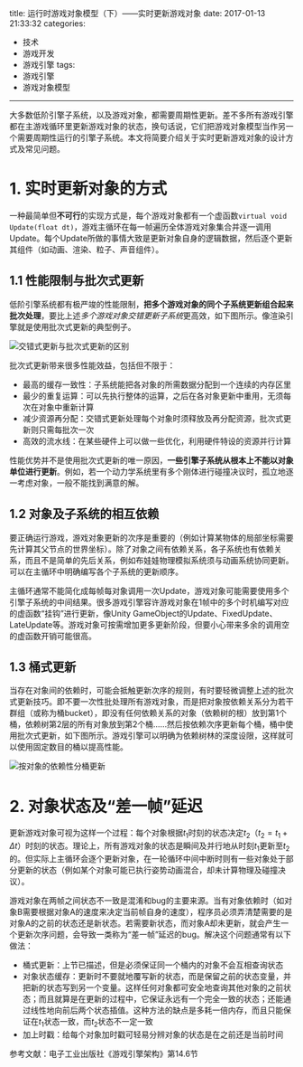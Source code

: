 title: 运行时游戏对象模型（下）——实时更新游戏对象
date: 2017-01-13 21:33:32
categories:
- 技术
- 游戏开发
- 游戏引擎
tags:
- 游戏引擎
- 游戏对象模型
---
大多数低阶引擎子系统，以及游戏对象，都需要周期性更新。差不多所有游戏引擎都在主游戏循环里更新游戏对象的状态，换句话说，它们把游戏对象模型当作另一个需要周期性运行的引擎子系统。本文将简要介绍关于实时更新游戏对象的设计方式及常见问题。

<!-- more -->

# 1. 实时更新对象的方式

一种最简单但**不可行**的实现方式是，每个游戏对象都有一个虚函数`virtual void Update(float dt)`，游戏主循环在每一帧遍历全体游戏对象集合并逐一调用Update。每个Update所做的事情大致是更新对象自身的逻辑数据，然后逐个更新其组件（如动画、渲染、粒子、声音组件）。

## 1.1 性能限制与批次式更新

低阶引擎系统都有极严竣的性能限制，**把多个游戏对象的同个子系统更新组合起来批次处理**，要比上述*多个游戏对象交错更新子系统*更高效，如下图所示。像渲染引擎就是使用批次式更新的典型例子。

![交错式更新与批次式更新的区别](http://raytaylorlin-blog.oss-cn-shenzhen.aliyuncs.com/image/engine/%E4%BA%A4%E9%94%99%E5%BC%8F%E6%9B%B4%E6%96%B0%E4%B8%8E%E6%89%B9%E6%AC%A1%E5%BC%8F%E6%9B%B4%E6%96%B0%E7%9A%84%E5%8C%BA%E5%88%AB.jpg)

批次式更新带来很多性能效益，包括但不限于：
* 最高的缓存一致性：子系统能把各对象的所需数据分配到一个连续的内存区里
* 最少的重复运算：可以先执行整体的运算，之后在各对象更新中重用，无须每次在对象中重新计算
* 减少资源再分配：交错式更新处理每个对象时须释放及再分配资源，批次式更新则只需每批次一次
* 高效的流水线：在某些硬件上可以做一些优化，利用硬件特设的资源并行计算

性能优势并不是使用批次式更新的唯一原因，**一些引擎子系统从根本上不能以对象单位进行更新**。例如，若一个动力学系统里有多个刚体进行碰撞决议时，孤立地逐一考虑对象，一般不能找到满意的解。

## 1.2 对象及子系统的相互依赖

要正确运行游戏，游戏对象更新的次序是重要的（例如计算某物体的局部坐标需要先计算其父节点的世界坐标）。除了对象之间有依赖关系，各子系统也有依赖关系，而且不是简单的先后关系，例如布娃娃物理模拟系统须与动画系统协同更新。可以在主循环中明确编写各个子系统的更新顺序。

主循环通常不能简化成每帧每对象调用一次Update，游戏对象可能需要使用多个引擎子系统的中间结果。很多游戏引擎容许游戏对象在1帧中的多个时机编写对应的虚函数“挂钩”进行更新，像Unity GameObject的Update、FixedUpdate、LateUpdate等。游戏对象可按需增加更多更新阶段，但要小心带来多余的调用空的虚函数开销可能很高。

## 1.3 桶式更新

当存在对象间的依赖时，可能会抵触更新次序的规则，有时要轻微调整上述的批次式更新技巧。即不要一次性批处理所有游戏对象，而是把对象按依赖关系分为若干群组（或称为桶bucket），即没有任何依赖关系的对象（依赖树的根）放到第1个桶，依赖树第2层的所有对象放到第2个桶……然后按依赖次序更新每个桶，桶中使用批次式更新，如下图所示。游戏引擎可以明确为依赖树林的深度设限，这样就可以使用固定数目的桶以提高性能。

![按对象的依赖性分桶更新](http://raytaylorlin-blog.oss-cn-shenzhen.aliyuncs.com/image/engine/%E6%8C%89%E5%AF%B9%E8%B1%A1%E7%9A%84%E4%BE%9D%E8%B5%96%E6%80%A7%E5%88%86%E6%A1%B6%E6%9B%B4%E6%96%B0.jpg)

# 2. 对象状态及“差一帧”延迟

更新游戏对象可视为这样一个过程：每个对象根据$t_1$时刻的状态决定$t_2$（$t_2=t_1+\Delta t$）时刻的状态。理论上，所有游戏对象的状态是瞬间及并行地从时刻$t_1$更新至$t_2$的。但实际上主循环会逐个更新对象，在一轮循环中间中断时则有一些对象处于部分更新的状态（例如某个对象可能已执行姿势动画混合，却未计算物理及碰撞决议）。

游戏对象在两帧之间状态不一致是混淆和bug的主要来源。当有对象依赖时（如对象B需要根据对象A的速度来决定当前帧自身的速度），程序员必须弄清楚需要的是对象A的之前的状态还是新状态。若需要新状态，而对象A却未更新，就会产生一个更新次序问题，会导致一类称为“差一帧”延迟的bug。解决这个问题通常有以下做法：

* 桶式更新：上节已描述，但是必须保证同一个桶内的对象不会互相查询状态
* 对象状态缓存：更新时不要就地覆写新的状态，而是保留之前的状态变量，并把新的状态写到另一个变量。这样任何对象都可安全地查询其他对象的之前状态；而且就算是在更新的过程中，它保证永远有一个完全一致的状态；还能通过线性地向前后两个状态插值。这种方法的缺点是多耗一倍内存，而且只能保证在$t_1$状态一致，而$t_2$状态不一定一致
* 加上时戳：给每个对象加时戳可轻易分辨对象的状态是在之前还是当前时间

参考文献：电子工业出版社《游戏引擎架构》第14.6节
